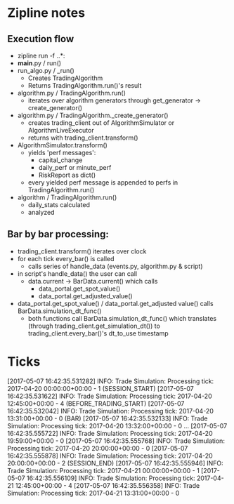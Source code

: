 # Zipline notes
## Execution flow
 * zipline run -f ..*:
 * __main__.py / run()
 * run_algo.py / _run()
   * Creates TradingAlgorithm
   * Returns TradingAlgorithm.run()'s result
 * algorithm.py / TradingAlgorithm.run()
   * iterates over algorithm generators through get_generator -> create_generator()
 * algorithm.py / TradingAlgorithm._create_generator()
   * creates trading_client out of AlgorithmSimulator or AlgorithmLiveExecutor
   * returns with trading_client.transform()
 * AlgorithmSimulator.transform()
   * yields 'perf messages':
     * capital_change
     * daily_perf or minute_perf
     * RiskReport as dict()
   * every yielded perf message is appended to perfs in TradingAlgorithm.run()
 * algorithm / TradingAlgorithm.run()
   * daily_stats calculated
   * analyzed

## Bar by bar processing:
 * trading_client.transform() iterates over clock
 * for each tick every_bar() is called
   * calls series of handle_data (events.py, algorithm.py & script)
 * in script's handle_data() the user can call
   * data.current -> BarData.current() which calls
     * data_portal.get_spot_value()
     * data_portal.get_adjusted_value()
 * data_portal.get_spot_value() / data_portal.get_adjusted value() calls BarData.simulation_dt_func()
     * both functions call BarData.simulation_dt_func() which translates (through trading_client.get_simulation_dt()) to trading_client.every_bar()'s dt_to_use timestamp


 # Ticks
[2017-05-07 16:42:35.531282] INFO: Trade Simulation: Processing tick: 2017-04-20 00:00:00+00:00 - 1 (SESSION_START)
[2017-05-07 16:42:35.531622] INFO: Trade Simulation: Processing tick: 2017-04-20 12:45:00+00:00 - 4 (BEFORE_TRADING_START)
[2017-05-07 16:42:35.532042] INFO: Trade Simulation: Processing tick: 2017-04-20 13:31:00+00:00 - 0 (BAR)
[2017-05-07 16:42:35.532133] INFO: Trade Simulation: Processing tick: 2017-04-20 13:32:00+00:00 - 0
...
[2017-05-07 16:42:35.555722] INFO: Trade Simulation: Processing tick: 2017-04-20 19:59:00+00:00 - 0
[2017-05-07 16:42:35.555768] INFO: Trade Simulation: Processing tick: 2017-04-20 20:00:00+00:00 - 0
[2017-05-07 16:42:35.555878] INFO: Trade Simulation: Processing tick: 2017-04-20 20:00:00+00:00 - 2 (SESSION_END)
[2017-05-07 16:42:35.555946] INFO: Trade Simulation: Processing tick: 2017-04-21 00:00:00+00:00 - 1
[2017-05-07 16:42:35.556109] INFO: Trade Simulation: Processing tick: 2017-04-21 12:45:00+00:00 - 4
[2017-05-07 16:42:35.556358] INFO: Trade Simulation: Processing tick: 2017-04-21 13:31:00+00:00 - 0
